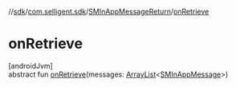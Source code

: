 //[sdk](../../../index.md)/[com.selligent.sdk](../index.md)/[SMInAppMessageReturn](index.md)/[onRetrieve](on-retrieve.md)

# onRetrieve

[androidJvm]\
abstract fun [onRetrieve](on-retrieve.md)(messages: [ArrayList](https://developer.android.com/reference/kotlin/java/util/ArrayList.html)&lt;[SMInAppMessage](../-s-m-in-app-message/index.md)&gt;)
